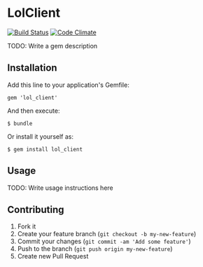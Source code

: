 # LolClient

[![Build Status](https://secure.travis-ci.org/mhuggins/lol_client.png)](http://travis-ci.org/mhuggins/lol_client)
[![Code Climate](https://codeclimate.com/github/mhuggins/lol_client.png)](https://codeclimate.com/github/mhuggins/lol_client)

TODO: Write a gem description

## Installation

Add this line to your application's Gemfile:

    gem 'lol_client'

And then execute:

    $ bundle

Or install it yourself as:

    $ gem install lol_client

## Usage

TODO: Write usage instructions here

## Contributing

1. Fork it
2. Create your feature branch (`git checkout -b my-new-feature`)
3. Commit your changes (`git commit -am 'Add some feature'`)
4. Push to the branch (`git push origin my-new-feature`)
5. Create new Pull Request

